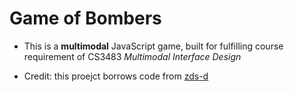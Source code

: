 # Game of Bombers

+ This is a **multimodal** JavaScript game, built for fulfilling course requirement of CS3483 *Multimodal Interface Design* 

+ Credit:  this proejct borrows code from [zds-d](https://github.com/zds-d/planeGame.git)



